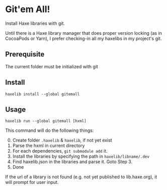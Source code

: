 # Git'em All!
Install Haxe libraries with git.

Until there is a Haxe library manager that does proper version locking (as in CocoaPods or Yarn),
I prefer checking-in all my haxelibs in my project's git.


## Prerequisite

The current folder must be initialized with git

## Install

`haxelib install --global gitemall`

## Usage

`haxelib run --global gitemall [hxml]`

This command will do the following things:

0. Create folder `.haxelib` & `haxelib`, if not yet exist
0. Parse the hxml in current directory
0. For each dependencies, `git submodule add` it.
0. Install the libraries by specifying the path in `haxelib/libname/.dev`
0. Find haxelib.json in the libraries and parse it. Goto Step 3.
0. Done

If the url of a library is not found (e.g. not yet published to lib.haxe.org), it will prompt for user input.
